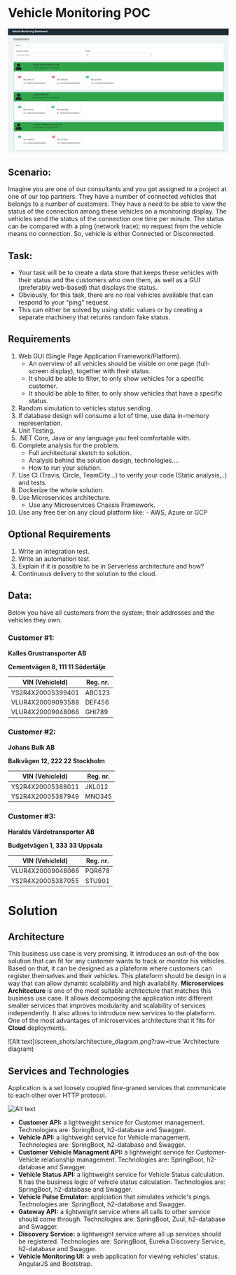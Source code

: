 # Vehicle Monitoring POC

![Alt text](screen_shots/ui_screen.png?raw=true 'Home page')

## Scenario:

Imagine you are one of our consultants and you got assigned to a project at one of our top partners.
They have a number of connected vehicles that belongs to a number of customers.
They have a need to be able to view the status of the connection among these vehicles on a monitoring display.
The vehicles send the status of the connection one time per minute.
The status can be compared with a ping (network trace); no request from the vehicle means no connection.
So, vehicle is either Connected or Disconnected.

## Task:

- Your task will be to create a data store that keeps these vehicles with their status and the customers who own them, as well as a GUI (preferably web-based) that displays the status.
- Obviously, for this task, there are no real vehicles available that can respond to your "ping" request.
- This can either be solved by using static values or ​​by creating a separate machinery that returns random fake status.

## Requirements

1. Web GUI (Single Page Application Framework/Platform).
   - An overview of all vehicles should be visible on one page (full-screen display), together with their status.
   - It should be able to filter, to only show vehicles for a specific customer.
   - It should be able to filter, to only show vehicles that have a specific status.
2. Random simulation to vehicles status sending.
3. If database design will consume a lot of time, use data in-memory representation.
4. Unit Testing.
5. .NET Core, Java or any language you feel comfortable with.
6. Complete analysis for the problem.
   - Full architectural sketch to solution.
   - Analysis behind the solution design, technologies....
   - How to run your solution.
7. Use CI (Travis, Circle, TeamCity...) to verify your code (Static analysis,..) and tests.
8. Dockerize the whole solution.
9. Use Microservices architecture.
   - Use any Microservices Chassis Framework.
10. Use any free tier on any cloud platform like: - AWS, Azure or GCP

## Optional Requirements

1. Write an integration test.
2. Write an automation test.
3. Explain if it is possible to be in Serverless architecture and how?
4. Continuous delivery to the solution to the cloud.

## Data:

Below you have all customers from the system; their addresses and the vehicles they own.

### Customer #1:

**Kalles Grustransporter AB**

**Cementvägen 8, 111 11 Södertälje**

| VIN (VehicleId)   | Reg. nr. |
| ----------------- | -------- |
| YS2R4X20005399401 | ABC123   |
| VLUR4X20009093588 | DEF456   |
| VLUR4X20009048066 | GHI789   |

### Customer #2:

**Johans Bulk AB**

**Balkvägen 12, 222 22 Stockholm**

| VIN (VehicleId)   | Reg. nr. |
| ----------------- | -------- |
| YS2R4X20005388011 | JKL012   |
| YS2R4X20005387949 | MNO345   |

### Customer #3:

**Haralds Värdetransporter AB**

**Budgetvägen 1, 333 33 Uppsala**

| VIN (VehicleId)   | Reg. nr. |
| ----------------- | -------- |
| VLUR4X20009048066 | PQR678   |
| YS2R4X20005387055 | STU901   |

# Solution

## Architecture

This business use case is very promising. It introduces an out-of-the box solution that can fit for any customer wants to track or monitor his vehicles. Based on that, it can be designed as a plateform where customers can register themselves and their vehicles. This plateform should be design in a way that can allow dynamic scalability and high availability. **Microservices Architecture** is one of the most suitable architecture that matches this business use case. It allows decomposing the application into different smaller services that improves modularity and scalability of services independently. It also allows to introduce new services to the plateform. One of the most advantages of microservices architecture that it fits for **Cloud** deployments.

![Alt text](screen_shots/architecture_diagram.png?raw=true 'Architecture diagram)

## Services and Technologies

Application is a set loosely coupled fine-graned services that communicate to each other over HTTP protocol.

![Alt text](screen_shots/application_services?raw=true 'Application services')

- **Customer API:** a lightweight service for Customer management. Technologies are: SpringBoot, h2-database and Swagger.
- **Vehicle API:** a lightweight service for Vehicle management. Technologies are: SpringBoot, h2-database and Swagger.
- **Customer Vehicle Managment API:** a lightweight service for Customer-Vehicle relationship management. Technologies are: SpringBoot, h2-database and Swagger.
- **Vehicle Status API:** a lightweight service for Vehicle Status calculation. It has the business logic of vehicle status calculation. Technologies are: SpringBoot, h2-database and Swagger.
- **Vehicle Pulse Emulator:** applciation that simulates vehicle's pings. Technologies are: SpringBoot, h2-database and Swagger.
- **Gateway API:** a lightweight service where all calls to other service should come through. Technologies are: SpringBoot, Zuul, h2-database and Swagger.
- **Discovery Service:** a lightweight service where all up services should be registered. Technologies are: SpringBoot, Eureka Discovery Service, h2-database and Swagger.
- **Vehicle Monitoring UI:** a web application for viewing vehicles' status. AngularJS and Bootstrap.
